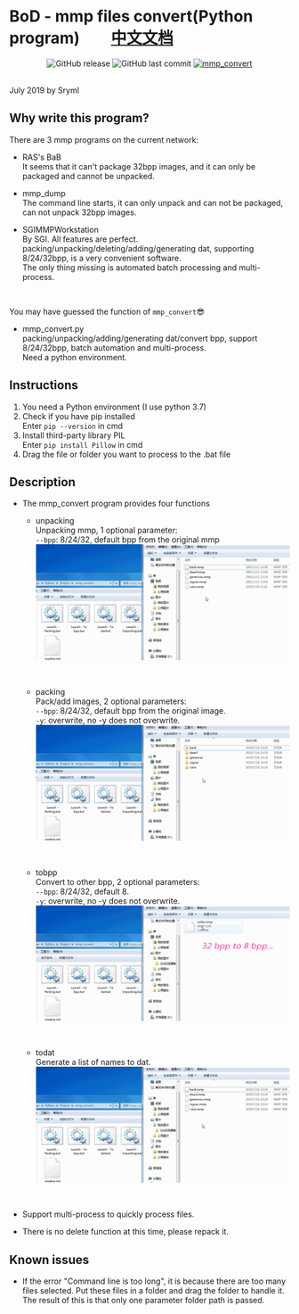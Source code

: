 # BoD - mmp files convert(Python program)&emsp;&emsp;[中文文档](https://github.com/Sryml/mmp_convert/blob/master/readme_cn.md#readme)

<div align="center">
  <img alt="GitHub release" src="https://img.shields.io/github/release/sryml/mmp_convert.svg?style=plastic">
  
  <img alt="GitHub last commit" src="https://img.shields.io/github/last-commit/sryml/mmp_convert.svg?style=plastic">

<a href="http://www.arokhslair.net/forum/viewforum.php?f=24" target="_blank">
    <img src="https://img.shields.io/badge/Blade-mmp__convert-blue.svg?style=plastic&logo=appveyor" alt="mmp_convert">
  </a>
</div>

<br>

July 2019 by Sryml

## Why write this program?
There are 3 mmp programs on the current network:  
- RAS's BaB  
  It seems that it can't package 32bpp images, and it can only be packaged and cannot be unpacked.
  
- mmp_dump  
  The command line starts, it can only unpack and can not be packaged, can not unpack 32bpp images.
  
- SGIMMPWorkstation  
  By SGI. All features are perfect.  
  packing/unpacking/deleting/adding/generating dat, supporting 8/24/32bpp, is a very convenient software.  
  The only thing missing is automated batch processing and multi-process.
  
<br>
  
You may have guessed the function of `mmp_convert`:sunglasses:
- mmp_convert.py  
  packing/unpacking/adding/generating dat/convert bpp, support 8/24/32bpp, batch automation and multi-process.  
  Need a python environment.


## Instructions
1. You need a Python environment (I use python 3.7)
2. Check if you have pip installed  
  Enter `pip --version` in cmd
3. Install third-party library PIL  
  Enter `pip install Pillow` in cmd
4. Drag the file or folder you want to process to the .bat file

  
## Description
- The mmp_convert program provides four functions
  - unpacking  
    Unpacking mmp, 1 optional parameter:  
    `--bpp`: 8/24/32, default bpp from the original mmp
    ![mmp-unpacking](https://raw.githubusercontent.com/Sryml/Image/master/GIF/mmp-unpacking.gif)
    
    <br>
    
  - packing  
    Pack/add images, 2 optional parameters:  
    `--bpp`: 8/24/32, default bpp from the original image.  
    `-y`: overwrite, no -y does not overwrite.
    ![mmp-packing](https://raw.githubusercontent.com/Sryml/Image/master/GIF/mmp-packing.gif)
    
    <br>
    
  - tobpp  
    Convert to other bpp, 2 optional parameters:  
    `--bpp`: 8/24/32, default 8.  
    `-y`: overwrite, no -y does not overwrite.
    ![mmp-tobpp](https://raw.githubusercontent.com/Sryml/Image/master/GIF/mmp-tobpp.gif)
    
    <br>
    
  - todat  
    Generate a list of names to dat.
    ![mmp-todat](https://raw.githubusercontent.com/Sryml/Image/master/GIF/mmp-todat.gif)
    
    <br>
    
- Support multi-process to quickly process files.
- There is no delete function at this time, please repack it.

  
## Known issues
- If the error "Command line is too long", it is because there are too many files selected. Put these files in a folder and drag the folder to handle it. The result of this is that only one parameter folder path is passed.

